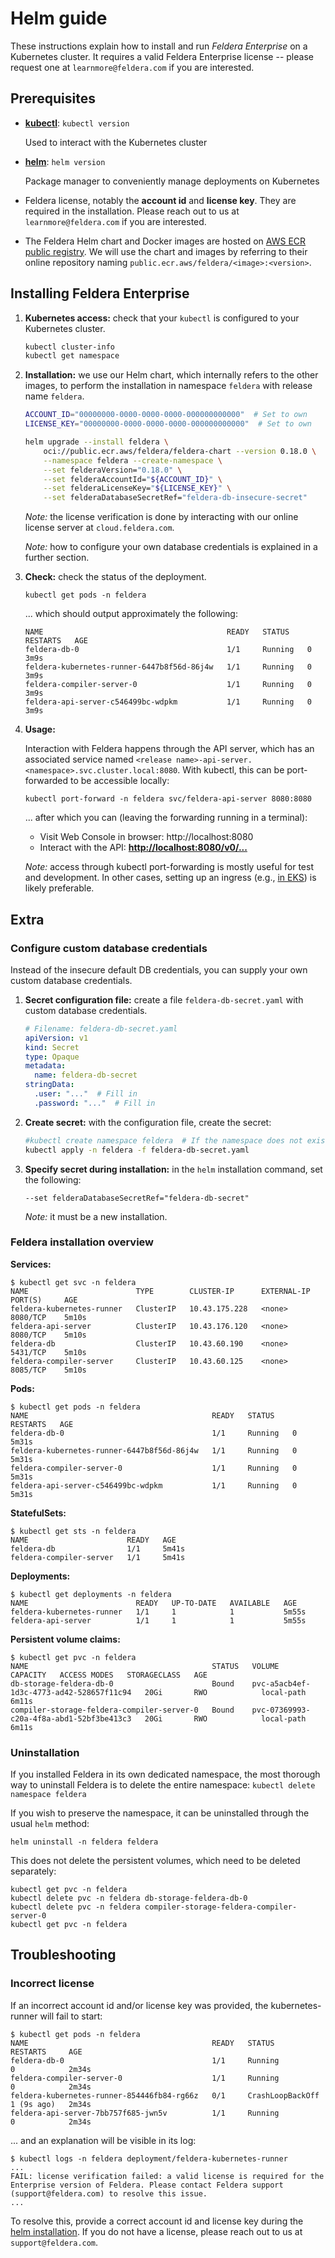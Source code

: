 # Helm guide

These instructions explain how to install and run *Feldera Enterprise*
on a Kubernetes cluster. It requires a valid Feldera Enterprise license
-- please request one at `learnmore@feldera.com` if you are interested.

## Prerequisites

* [**kubectl**](https://kubernetes.io/docs/tasks/tools/install-kubectl-linux/): `kubectl version`

  Used to interact with the Kubernetes cluster

* [**helm**](https://helm.sh/docs/intro/install/): `helm version`

  Package manager to conveniently manage deployments on Kubernetes

* Feldera license, notably the **account id** and **license key**.
  They are required in the installation. Please reach out to us at
  `learnmore@feldera.com` if you are interested.

* The Feldera Helm chart and Docker images are hosted on
  [AWS ECR public registry](https://gallery.ecr.aws/feldera).
  We will use the chart and images by referring to their online repository
  naming `public.ecr.aws/feldera/<image>:<version>`.

## Installing Feldera Enterprise

1. **Kubernetes access:** check that your `kubectl` is configured
   to your Kubernetes cluster.
   ```bash
   kubectl cluster-info
   kubectl get namespace
   ```

2. **Installation:**
   we use our Helm chart, which internally refers to the other images, to
   perform the installation in namespace `feldera` with release name `feldera`.

   ```bash
   ACCOUNT_ID="00000000-0000-0000-0000-000000000000"  # Set to own
   LICENSE_KEY="00000000-0000-0000-0000-000000000000"  # Set to own

   helm upgrade --install feldera \
       oci://public.ecr.aws/feldera/feldera-chart --version 0.18.0 \
       --namespace feldera --create-namespace \
       --set felderaVersion="0.18.0" \
       --set felderaAccountId="${ACCOUNT_ID}" \
       --set felderaLicenseKey="${LICENSE_KEY}" \
       --set felderaDatabaseSecretRef="feldera-db-insecure-secret"
   ```
   _Note:_ the license verification is done by interacting with our online
   license server at `cloud.feldera.com`.

   _Note:_ how to configure your own database credentials is explained in
   a further section.

3. **Check:** check the status of the deployment.
   ```
   kubectl get pods -n feldera
   ```

   ... which should output approximately the following:
   ```
   NAME                                         READY   STATUS    RESTARTS   AGE
   feldera-db-0                                 1/1     Running   0          3m9s
   feldera-kubernetes-runner-6447b8f56d-86j4w   1/1     Running   0          3m9s
   feldera-compiler-server-0                    1/1     Running   0          3m9s
   feldera-api-server-c546499bc-wdpkm           1/1     Running   0          3m9s
   ```

4. **Usage:**

   Interaction with Feldera happens through the API server, which has an associated
   service named `<release name>-api-server.<namespace>.svc.cluster.local:8080`.
   With kubectl, this can be port-forwarded to be accessible locally:

   ```
   kubectl port-forward -n feldera svc/feldera-api-server 8080:8080
   ```

   ... after which you can (leaving the forwarding running in a terminal):
   * Visit Web Console in browser: http://localhost:8080
   * Interact with the API: [**http://localhost:8080/v0/...**](http://localhost:8080/v0/...)

   _Note:_ access through kubectl port-forwarding is mostly useful for test and development.
   In other cases, setting up an ingress (e.g., [in EKS](kubernetes-guides/eks/ingress.md)) is likely preferable.

## Extra

### Configure custom database credentials

Instead of the insecure default DB credentials, you can supply your own custom database credentials.

1. **Secret configuration file:** create a file `feldera-db-secret.yaml`
  with custom database credentials.
   ```yaml
   # Filename: feldera-db-secret.yaml
   apiVersion: v1
   kind: Secret
   type: Opaque
   metadata:
     name: feldera-db-secret
   stringData:
     .user: "..."  # Fill in
     .password: "..."  # Fill in
   ```

2. **Create secret:** with the configuration file, create the secret:
   ```bash
   #kubectl create namespace feldera  # If the namespace does not exist yet
   kubectl apply -n feldera -f feldera-db-secret.yaml
   ```

3. **Specify secret during installation:** in the `helm` installation command, set
   the following:
   ```
   --set felderaDatabaseSecretRef="feldera-db-secret"
   ```
   _Note:_ it must be a new installation.

### Feldera installation overview

**Services:**
```
$ kubectl get svc -n feldera
NAME                        TYPE        CLUSTER-IP      EXTERNAL-IP   PORT(S)     AGE
feldera-kubernetes-runner   ClusterIP   10.43.175.228   <none>        8080/TCP    5m10s
feldera-api-server          ClusterIP   10.43.176.120   <none>        8080/TCP    5m10s
feldera-db                  ClusterIP   10.43.60.190    <none>        5431/TCP    5m10s
feldera-compiler-server     ClusterIP   10.43.60.125    <none>        8085/TCP    5m10s
```

**Pods:**
```
$ kubectl get pods -n feldera
NAME                                         READY   STATUS    RESTARTS   AGE
feldera-db-0                                 1/1     Running   0          5m31s
feldera-kubernetes-runner-6447b8f56d-86j4w   1/1     Running   0          5m31s
feldera-compiler-server-0                    1/1     Running   0          5m31s
feldera-api-server-c546499bc-wdpkm           1/1     Running   0          5m31s
```

**StatefulSets:**
```
$ kubectl get sts -n feldera
NAME                      READY   AGE
feldera-db                1/1     5m41s
feldera-compiler-server   1/1     5m41s
```

**Deployments:**
```
$ kubectl get deployments -n feldera
NAME                        READY   UP-TO-DATE   AVAILABLE   AGE
feldera-kubernetes-runner   1/1     1            1           5m55s
feldera-api-server          1/1     1            1           5m55s
```

**Persistent volume claims:**
```
$ kubectl get pvc -n feldera
NAME                                         STATUS   VOLUME                                     CAPACITY   ACCESS MODES   STORAGECLASS   AGE
db-storage-feldera-db-0                      Bound    pvc-a5acb4ef-1d3c-4773-ad42-528657f11c94   20Gi       RWO            local-path     6m11s
compiler-storage-feldera-compiler-server-0   Bound    pvc-07369993-c20a-4f8a-abd1-52bf3be413c3   20Gi       RWO            local-path     6m11s
```

### Uninstallation

If you installed Feldera in its own dedicated namespace,
the most thorough way to uninstall Feldera is to delete the entire namespace:
`kubectl delete namespace feldera`

If you wish to preserve the namespace, it can be uninstalled through
the usual `helm` method:
```
helm uninstall -n feldera feldera
```

This does not delete the persistent volumes, which need to be deleted separately:
```
kubectl get pvc -n feldera
kubectl delete pvc -n feldera db-storage-feldera-db-0
kubectl delete pvc -n feldera compiler-storage-feldera-compiler-server-0
kubectl get pvc -n feldera
```

## Troubleshooting

### Incorrect license

If an incorrect account id and/or license key was provided, the kubernetes-runner
will fail to start:

```
$ kubectl get pods -n feldera
NAME                                         READY   STATUS             RESTARTS     AGE
feldera-db-0                                 1/1     Running            0            2m34s
feldera-compiler-server-0                    1/1     Running            0            2m34s
feldera-kubernetes-runner-854446fb84-rg66z   0/1     CrashLoopBackOff   1 (9s ago)   2m34s
feldera-api-server-7bb757f685-jwn5v          1/1     Running            0            2m34s
```

... and an explanation will be visible in its log:

```
$ kubectl logs -n feldera deployment/feldera-kubernetes-runner
...
FAIL: license verification failed: a valid license is required for the Enterprise version of Feldera. Please contact Feldera support (support@feldera.com) to resolve this issue.
...
```

To resolve this, provide a correct account id and license key
during the [helm installation](#installing-feldera-enterprise).
If you do not have a license, please reach out to us at `support@feldera.com`.
